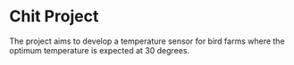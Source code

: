 # Chit Project

The project aims to develop a temperature sensor for bird farms where the optimum temperature is expected at 30 degrees. 
